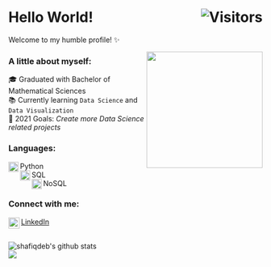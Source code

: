 # Hello World! <img align="right" alt="Visitors" src="https://visitor-badge.laobi.icu/badge?page_id=shafiqdeb.shafiqdeb"/>
Welcome to my humble profile! ✨ <br>

<img align='right' src="https://media.giphy.com/media/M9gbBd9nbDrOTu1Mqx/giphy.gif" width="230">

### A little about myself:
🎓 Graduated with Bachelor of Mathematical Sciences <br>
📚 Currently learning `Data Science` and `Data Visualization` <br>
📝 2021 Goals: *Create more Data Science related projects* <br>

### Languages:
<img align="left" alt="Python" width="20px" src="https://cdn4.iconfinder.com/data/icons/logos-and-brands/512/267_Python_logo-512.png"> Python
<br>
<img align="left" alt="SQL" width="20px" src="https://cdn3.iconfinder.com/data/icons/network-technology-2-8/48/105-512.png"> SQL
<br>
<img align="left" alt="NoSQL" width="20px" src="https://cdn2.iconfinder.com/data/icons/mix-color-5/100/Mix_color_5__dwg-512.png"> NoSQL

### Connect with me:
<img align="left" alt="Shafiq Debayan | LinkedIn" width="22px" src="https://img.icons8.com/color/48/000000/linkedin.png" /> [LinkedIn](https://www.linkedin.com/in/shafiqdebayan/)

<br>
<img align="left" src="https://github-readme-stats.vercel.app/api?username=shafiqdeb&show_icons=true&theme=dark&count_private=true&icon_color=439975&text_color=6e6e6e" alt="shafiqdeb's github stats">
<br>
<img align="left" src="https://github-readme-stats.vercel.app/api/top-langs/?username=shafiqdeb&theme=dark&layout=compact&exclude_repo=IoT-Libraries,Hackerrank-Codes">
<br>


